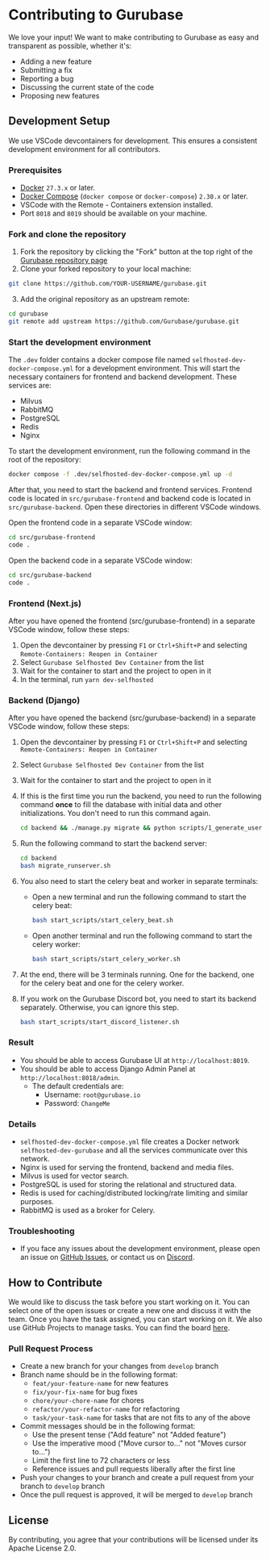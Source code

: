 # Contributing to Gurubase

We love your input! We want to make contributing to Gurubase as easy and transparent as possible, whether it's:

- Adding a new feature
- Submitting a fix
- Reporting a bug
- Discussing the current state of the code
- Proposing new features

## Development Setup

We use VSCode devcontainers for development. This ensures a consistent development environment for all contributors.

### Prerequisites

- [Docker](https://docs.docker.com/get-docker/) `27.3.x` or later.
- [Docker Compose](https://docs.docker.com/compose/install/) (`docker compose` or `docker-compose`) `2.30.x` or later.
- VSCode with the Remote - Containers extension installed.
- Port `8018` and `8019` should be available on your machine.

### Fork and clone the repository

1. Fork the repository by clicking the "Fork" button at the top right of the [Gurubase repository page](https://github.com/Gurubase/gurubase)
2. Clone your forked repository to your local machine:

```bash
git clone https://github.com/YOUR-USERNAME/gurubase.git
```

3. Add the original repository as an upstream remote:

```bash
cd gurubase
git remote add upstream https://github.com/Gurubase/gurubase.git
```

### Start the development environment

The `.dev` folder contains a docker compose file named `selfhosted-dev-docker-compose.yml` for a development environment. This will start the necessary containers for frontend and backend development. These services are:

- Milvus
- RabbitMQ
- PostgreSQL
- Redis
- Nginx

To start the development environment, run the following command in the root of the repository:

```bash
docker compose -f .dev/selfhosted-dev-docker-compose.yml up -d
```

After that, you need to start the backend and frontend services. Frontend code is located in `src/gurubase-frontend` and backend code is located in `src/gurubase-backend`. Open these directories in different VSCode windows.

Open the frontend code in a separate VSCode window:
```bash
cd src/gurubase-frontend
code .
```

Open the backend code in a separate VSCode window:
```bash
cd src/gurubase-backend
code .
```

### Frontend (Next.js)
After you have opened the frontend (src/gurubase-frontend) in a separate VSCode window, follow these steps:

1. Open the devcontainer by pressing `F1` or `Ctrl+Shift+P` and selecting `Remote-Containers: Reopen in Container`
2. Select `Gurubase Selfhosted Dev Container` from the list
3. Wait for the container to start and the project to open in it
4. In the terminal, run `yarn dev-selfhosted`

### Backend (Django)
After you have opened the backend (src/gurubase-backend) in a separate VSCode window, follow these steps:

1. Open the devcontainer by pressing `F1` or `Ctrl+Shift+P` and selecting `Remote-Containers: Reopen in Container`
2. Select `Gurubase Selfhosted Dev Container` from the list
3. Wait for the container to start and the project to open in it
4. If this is the first time you run the backend, you need to run the following command **once** to fill the database with initial data and other initializations. You don't need to run this command again.

    ```bash
    cd backend && ./manage.py migrate && python scripts/1_generate_users.py && python scripts/3_update_site.py && python scripts/5_fill_llm_prices.py && python scripts/4_create_milvus_collections.py && python manage.py collectstatic --noinput --verbosity 0
    ```

5. Run the following command to start the backend server:
    ```bash
    cd backend
    bash migrate_runserver.sh
    ```

6. You also need to start the celery beat and worker in separate terminals:

    - Open a new terminal and run the following command to start the celery beat:
        ```bash
        bash start_scripts/start_celery_beat.sh
        ```

    - Open another terminal and run the following command to start the celery worker:
        ```bash
        bash start_scripts/start_celery_worker.sh
        ```

7. At the end, there will be 3 terminals running. One for the backend, one for the celery beat and one for the celery worker.

8. If you work on the Gurubase Discord bot, you need to start its backend separately. Otherwise, you can ignore this step.

    ```bash
    bash start_scripts/start_discord_listener.sh
    ```

### Result

- You should be able to access Gurubase UI at `http://localhost:8019`. 
- You should be able to access Django Admin Panel at `http://localhost:8018/admin`. 
    - The default credentials are:
        - Username: `root@gurubase.io`
        - Password: `ChangeMe`

### Details

- `selfhosted-dev-docker-compose.yml` file creates a Docker network `selfhosted-dev-gurubase` and all the services communicate over this network.
- Nginx is used for serving the frontend, backend and media files.
- Milvus is used for vector search.
- PostgreSQL is used for storing the relational and structured data.
- Redis is used for caching/distributed locking/rate limiting and similar purposes.
- RabbitMQ is used as a broker for Celery.


### Troubleshooting 

- If you face any issues about the development environment, please open an issue on [GitHub Issues](https://github.com/Gurubase/gurubase/issues), or contact us on [Discord](https://discord.gg/9CMRSQPqx6).


## How to Contribute

We would like to discuss the task before you start working on it. You can select one of the open issues or create a new one and discuss it with the team. Once you have the task assigned, you can start working on it. We also use GitHub Projects to manage tasks. You can find the board [here](https://github.com/orgs/Gurubase/projects/1).

### Pull Request Process

- Create a new branch for your changes from `develop` branch
- Branch name should be in the following format: 
    - `feat/your-feature-name` for new features
    - `fix/your-fix-name` for bug fixes
    - `chore/your-chore-name` for chores
    - `refactor/your-refactor-name` for refactoring
    - `task/your-task-name` for tasks that are not fits to any of the above
- Commit messages should be in the following format:
    - Use the present tense ("Add feature" not "Added feature")
    - Use the imperative mood ("Move cursor to..." not "Moves cursor to...")
    - Limit the first line to 72 characters or less
    - Reference issues and pull requests liberally after the first line
- Push your changes to your branch and create a pull request from your branch to `develop` branch
- Once the pull request is approved, it will be merged to `develop` branch


## License

By contributing, you agree that your contributions will be licensed under its Apache License 2.0. 